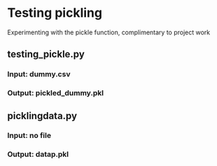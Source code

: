 # Testing pickling
Experimenting with the pickle function, complimentary to project work

## testing_pickle.py
### Input: dummy.csv
### Output: pickled_dummy.pkl

## picklingdata.py
### Input: no file
### Output: datap.pkl

